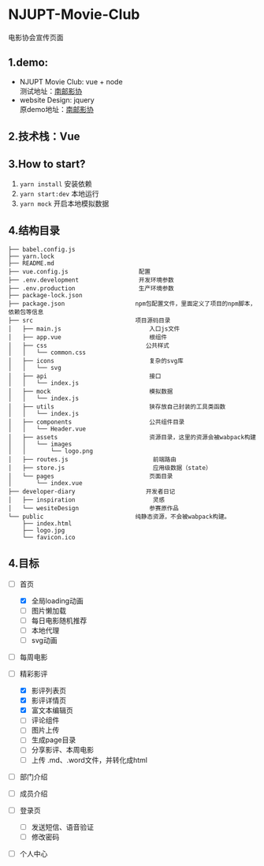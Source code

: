 # NJUPT-Movie-Club
电影协会宣传页面

## 1.demo:
+ NJUPT Movie Club: vue + node  
测试地址：[南邮影协](http://xichi.xyz/test) 
+ website Design: jquery  
原demo地址：[南邮影协](http://xichi.xyz/NJUPTMovieClub) 

## 2.技术栈：Vue

## 3.How to start?

1.  `yarn install` 安装依赖
2.  `yarn start:dev` 本地运行
3.  `yarn mock`    开启本地模拟数据

## 4.结构目录

    ├── babel.config.js 
    ├── yarn.lock
    ├── README.md   
    ├── vue.config.js                    配置  
    ├── .env.development                 开发环境参数
    ├── .env.production                  生产环境参数                
    ├── package-lock.json
    ├── package.json                    npm包配置文件，里面定义了项目的npm脚本，依赖包等信息
    ├── src                             项目源码目录    
    │   ├── main.js                         入口js文件
    │   ├── app.vue                         根组件
    │   ├── css                            公共样式   
    │   │   └── common.css
    │   ├── icons                           复杂的svg库
    │   │   └── svg   
    │   ├── api                             接口
    │   │   └── index.js    
    │   ├── mock                            模拟数据
    │   │   └── index.js            
    │   ├── utils                           狭存放自己封装的工具类函数
    │   │   └── index.js    
    │   ├── components                      公共组件目录
    │   │   └── Header.vue
    │   ├── assets                          资源目录，这里的资源会被wabpack构建
    │   │   └── images
    │   │       └── logo.png
    │   ├── routes.js                        前端路由
    │   ├── store.js                         应用级数据（state）
    │   └── pages                           页面目录
    │       └── index.vue
    ├── developer-diary                    开发者日记    
    │   ├── inspiration                      灵感
    │   └── wesiteDesign                    参赛原作品        
    └── public                          纯静态资源，不会被wabpack构建。
        ├── index.html
        ├── logo.jpg                         
        └── favicon.ico   

## 4.目标

- [ ] 首页
  - [x] 全局loading动画
  - [ ] 图片懒加载
  - [ ] 每日电影随机推荐
  - [ ] 本地代理
  - [ ] svg动画
- [ ] 每周电影
- [ ] 精彩影评
  - [x] 影评列表页
  - [x] 影评详情页
  - [x] 富文本编辑页
  - [ ] 评论组件
  - [ ] 图片上传
  - [ ] 生成page目录
  - [ ] 分享影评、本周电影
  - [ ] 上传 .md、.word文件，并转化成html
- [ ] 部门介绍
- [ ] 成员介绍
- [ ] 登录页
  - [ ] 发送短信、语音验证
  - [ ] 修改密码
- [ ] 个人中心


